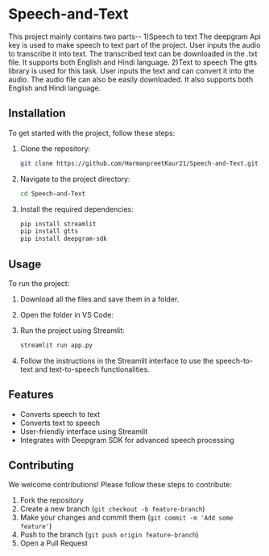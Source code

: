 # Speech-and-Text
This project mainly contains two parts-- 
1)Speech to text
The deepgram Api key is used to make speech to text part of the project. User inputs the audio to transcribe it into text. The transcribed text can be downloaded in the .txt file. It supports both English and Hindi language.
2)Text to speech
The gtts library is used for this task. User inputs the text and can convert it into the audio. The audio file can also be easily downloaded. It also supports both English and Hindi language.

## Installation

To get started with the project, follow these steps:

1. Clone the repository:
    ```sh
    git clone https://github.com/HarmanpreetKaur21/Speech-and-Text.git
    ```

2. Navigate to the project directory:
    ```sh
    cd Speech-and-Text
    ```

3. Install the required dependencies:
    ```sh
    pip install streamlit
    pip install gtts
    pip install deepgram-sdk
    ```

## Usage

To run the project:

1. Download all the files and save them in a folder.

2. Open the folder in VS Code:
    
3. Run the project using Streamlit:
    ```sh
    streamlit run app.py
    ```

4. Follow the instructions in the Streamlit interface to use the speech-to-text and text-to-speech functionalities.

## Features

- Converts speech to text
- Converts text to speech
- User-friendly interface using Streamlit
- Integrates with Deepgram SDK for advanced speech processing

## Contributing

We welcome contributions! Please follow these steps to contribute:

1. Fork the repository
2. Create a new branch (`git checkout -b feature-branch`)
3. Make your changes and commit them (`git commit -m 'Add some feature'`)
4. Push to the branch (`git push origin feature-branch`)
5. Open a Pull Request
